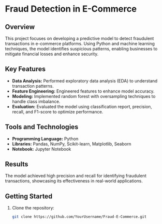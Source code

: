 # Fraud Detection in E-Commerce

## Overview
This project focuses on developing a predictive model to detect fraudulent transactions in e-commerce platforms. Using Python and machine learning techniques, the model identifies suspicious patterns, enabling businesses to mitigate financial losses and enhance security.

## Key Features
- **Data Analysis:** Performed exploratory data analysis (EDA) to understand transaction patterns.
- **Feature Engineering:** Engineered features to enhance model accuracy.
- **Modeling:** Implemented random forest with oversampling techniques to handle class imbalance.
- **Evaluation:** Evaluated the model using classification report, precision, recall, and F1-score to optimize performance.

## Tools and Technologies
- **Programming Language:** Python
- **Libraries:** Pandas, NumPy, Scikit-learn, Matplotlib, Seaborn
- **Notebook:** Jupyter Notebook

## Results
The model achieved high precision and recall for identifying fraudulent transactions, showcasing its effectiveness in real-world applications.

## Getting Started
1. Clone the repository:
   ```bash
   git clone https://github.com/YourUsername/Fraud-E-Commerce.git
